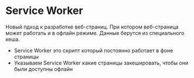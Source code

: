 # Service Worker
Новый пдход к разработке веб-страниц. При котором веб-страница может работать и в офлайн режиме. Данные берутся из специального кеша.

- Service Worker это скрипт который постоянно работает в фоне страницы
- Указываем Service Worker какие страницы закешировать, чтобы они были доступны офлайн
